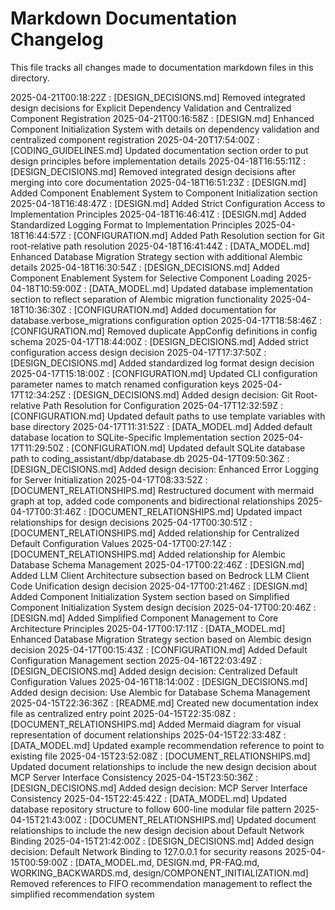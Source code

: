 # Markdown Documentation Changelog

This file tracks all changes made to documentation markdown files in this directory.

2025-04-21T00:18:22Z : [DESIGN_DECISIONS.md] Removed integrated design decisions for Explicit Dependency Validation and Centralized Component Registration
2025-04-21T00:16:58Z : [DESIGN.md] Enhanced Component Initialization System with details on dependency validation and centralized component registration
2025-04-20T17:54:00Z : [CODING_GUIDELINES.md] Updated documentation section order to put design principles before implementation details
2025-04-18T16:55:11Z : [DESIGN_DECISIONS.md] Removed integrated design decisions after merging into core documentation
2025-04-18T16:51:23Z : [DESIGN.md] Added Component Enablement System to Component Initialization section
2025-04-18T16:48:47Z : [DESIGN.md] Added Strict Configuration Access to Implementation Principles
2025-04-18T16:46:41Z : [DESIGN.md] Added Standardized Logging Format to Implementation Principles
2025-04-18T16:44:57Z : [CONFIGURATION.md] Added Path Resolution section for Git root-relative path resolution
2025-04-18T16:41:44Z : [DATA_MODEL.md] Enhanced Database Migration Strategy section with additional Alembic details
2025-04-18T16:30:54Z : [DESIGN_DECISIONS.md] Added Component Enablement System for Selective Component Loading
2025-04-18T10:59:00Z : [DATA_MODEL.md] Updated database implementation section to reflect separation of Alembic migration functionality
2025-04-18T10:36:30Z : [CONFIGURATION.md] Added documentation for database.verbose_migrations configuration option
2025-04-17T18:58:46Z : [CONFIGURATION.md] Removed duplicate AppConfig definitions in config schema
2025-04-17T18:44:00Z : [DESIGN_DECISIONS.md] Added strict configuration access design decision
2025-04-17T17:37:50Z : [DESIGN_DECISIONS.md] Added standardized log format design decision
2025-04-17T15:18:00Z : [CONFIGURATION.md] Updated CLI configuration parameter names to match renamed configuration keys
2025-04-17T12:34:25Z : [DESIGN_DECISIONS.md] Added design decision: Git Root-relative Path Resolution for Configuration
2025-04-17T12:32:59Z : [CONFIGURATION.md] Updated default paths to use template variables with base directory
2025-04-17T11:31:52Z : [DATA_MODEL.md] Added default database location to SQLite-Specific Implementation section
2025-04-17T11:29:50Z : [CONFIGURATION.md] Updated default SQLite database path to coding_assistant/dbp/database.db
2025-04-17T09:50:36Z : [DESIGN_DECISIONS.md] Added design decision: Enhanced Error Logging for Server Initialization
2025-04-17T08:33:52Z : [DOCUMENT_RELATIONSHIPS.md] Restructured document with mermaid graph at top, added code components and bidirectional relationships
2025-04-17T00:31:46Z : [DOCUMENT_RELATIONSHIPS.md] Updated impact relationships for design decisions
2025-04-17T00:30:51Z : [DOCUMENT_RELATIONSHIPS.md] Added relationship for Centralized Default Configuration Values
2025-04-17T00:27:14Z : [DOCUMENT_RELATIONSHIPS.md] Added relationship for Alembic Database Schema Management
2025-04-17T00:22:46Z : [DESIGN.md] Added LLM Client Architecture subsection based on Bedrock LLM Client Code Unification design decision
2025-04-17T00:21:46Z : [DESIGN.md] Added Component Initialization System section based on Simplified Component Initialization System design decision
2025-04-17T00:20:46Z : [DESIGN.md] Added Simplified Component Management to Core Architecture Principles
2025-04-17T00:17:11Z : [DATA_MODEL.md] Enhanced Database Migration Strategy section based on Alembic design decision
2025-04-17T00:15:43Z : [CONFIGURATION.md] Added Default Configuration Management section
2025-04-16T22:03:49Z : [DESIGN_DECISIONS.md] Added design decision: Centralized Default Configuration Values
2025-04-16T18:14:00Z : [DESIGN_DECISIONS.md] Added design decision: Use Alembic for Database Schema Management
2025-04-15T22:36:36Z : [README.md] Created new documentation index file as centralized entry point
2025-04-15T22:35:08Z : [DOCUMENT_RELATIONSHIPS.md] Added Mermaid diagram for visual representation of document relationships
2025-04-15T22:33:48Z : [DATA_MODEL.md] Updated example recommendation reference to point to existing file
2025-04-15T23:52:08Z : [DOCUMENT_RELATIONSHIPS.md] Updated document relationships to include the new design decision about MCP Server Interface Consistency
2025-04-15T23:50:36Z : [DESIGN_DECISIONS.md] Added design decision: MCP Server Interface Consistency
2025-04-15T22:45:42Z : [DATA_MODEL.md] Updated database repository structure to follow 600-line modular file pattern
2025-04-15T21:43:00Z : [DOCUMENT_RELATIONSHIPS.md] Updated document relationships to include the new design decision about Default Network Binding
2025-04-15T21:42:00Z : [DESIGN_DECISIONS.md] Added design decision: Default Network Binding to 127.0.0.1 for security reasons
2025-04-15T00:59:00Z : [DATA_MODEL.md, DESIGN.md, PR-FAQ.md, WORKING_BACKWARDS.md, design/COMPONENT_INITIALIZATION.md] Removed references to FIFO recommendation management to reflect the simplified recommendation system
